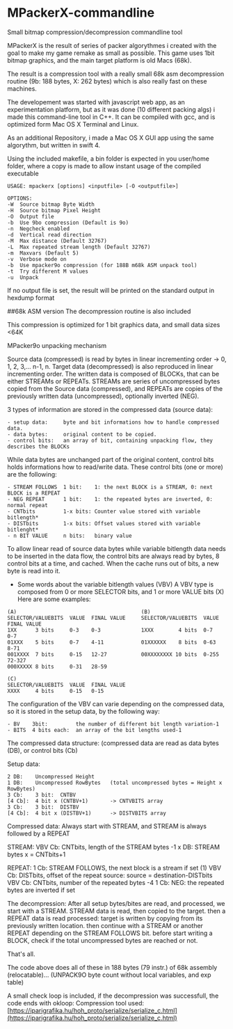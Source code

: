# MPackerX-commandline
Small bitmap compression/decompression commandline tool

MPackerX is the result of series of packer algorythmes i created with the goal to make my game remake as small as possible.
This game uses 1bit bitmap graphics, and the main target platform is old Macs (68k).

The result is a compression tool with a really small 68k asm decompression routine (9b: 188 bytes, X: 262 bytes) which is also really fast on these machines.

The developement was started with javascript web app, as an experimentation platform, but as it was done (10 different packing algs) i made this command-line tool in C++. It can be compiled with gcc, and is optimized form Mac OS X Terminal and Linux.

As an additional Repository, i made a Mac OS X GUI app using the same algorythm, but written in swift 4.

Using the included makefile, a bin folder is expected in you user/home folder, where a copy is made to allow instant usage of the compiled executable

```
USAGE: mpackerx [options] <inputfile> [-O <outputfile>]

OPTIONS:
-W	Source bitmap Byte Width
-H	Source bitmap Pixel Height
-O	Output file
-b	Use 9bo compression (Default is 9o)
-n	Negcheck enabled
-d	Vertical read direction
-M	Max distance (Default 32767)
-L	Max repeated stream length (Default 32767)
-m	Maxvars (Default 5)
-v	Verbose mode on
-b	Use mpacker9o compression (for 188B m68k ASM unpack tool)
-t	Try different M values
-u	Unpack
```

If no output file is set, the result will be printed on the standard output in hexdump format


##68k ASM version
The decompression routine is also included

This compression is optimized for 1 bit graphics data, and small data sizes <64K

MPacker9o unpacking mechanism

Source data (compressed) is read by bytes in linear incrementing order -> 0, 1, 2, 3,... n-1, n.
Target data (decompressed) is also reproduced in linear incrementing order. The written data is
composed of BLOCKs, that can be either STREAMs or REPEATs. STREAMs are series of uncompressed
bytes copied from the Source data (compressed), and REPEATs are copies of the previously written data (uncompressed),
optionally inverted (NEG).

3 types of information are stored in the compressed data (source data):
```
- setup data:     byte and bit informations how to handle compressed data.
- data bytes:     original content to be copied.
- control bits:   an array of bit, containing unpacking flow, they describes the BLOCKs
```
While data bytes are unchanged part of the original content, control bits holds informations
how to read/write data. These control bits (one or more) are the following:
```
- STREAM FOLLOWS  1 bit:    1: the next BLOCK is a STREAM, 0: next BLOCK is a REPEAT
- NEG REPEAT      1 bit:    1: the repeated bytes are inverted, 0: normal repeat
- CNTbits         1-x bits: Counter value stored with variable bitlength*
- DISTbits        1-x bits: Offset values stored with variable bitlenght*
- n BIT VALUE     n bits:   binary value
```
To allow linear read of source data bytes while variable bitlength data needs to be inserted
in the data flow, the control bits are always read by bytes, 8 control bits at a time, and cached. When
the cache runs out of bits, a new byte is read into it.

* Some words about the variable bitlength values (VBV)
A VBV type is composed from 0 or more SELECTOR bits, and 1 or more VALUE bits (X)
Here are some examples:
```
(A)                                        (B)
SELECTOR/VALUEBITS  VALUE  FINAL VALUE     SELECTOR/VALUEBITS  VALUE  FINAL VALUE
1XX      3 bits     0-3    0-3             1XXX        4 bits  0-7    0-7
01XXX    5 bits     0-7    4-11            01XXXXXX    8 bits  0-63   8-71
001XXXX  7 bits     0-15   12-27           00XXXXXXXX 10 bits  0-255  72-327
000XXXXX 8 bits     0-31   28-59

(C)
SELECTOR/VALUEBITS  VALUE  FINAL VALUE
XXXX     4 bits     0-15   0-15
```
The configuration of the VBV can varie depending on the compressed data, so it is stored in
the setup data, by the following way:
```
- BV    3bit:         the number of different bit length variation-1
- BITS  4 bits each:  an array of the bit lengths used-1 
```
The compressed data structure:
(compressed data are read as data bytes (DB), or control bits (Cb)

Setup data:
```
2 DB:    Uncompressed Height
1 DB:    Uncompressed RowBytes   (total uncompressed bytes = Height x RowBytes)
3 Cb:    3 bit:  CNTBV
[4 Cb]:  4 bit x (CNTBV+1)       -> CNTVBITS array
3 Cb:    3 bit:  DISTBV
[4 Cb]:  4 bit x (DISTBV+1)      -> DISTVBITS array
```
Compressed data:
Always start with STREAM, and STREAM is always followed by a REPEAT

STREAM:
VBV Cb:	CNTbits, length of the STREAM bytes -1
x DB:	STREAM bytes x = CNTbits+1

REPEAT:
1 Cb:	STREAM FOLLOWS, the next block is a stream if set (1)
VBV Cb:	DISTbits, offset of the repeat source: source = destination-DISTbits
VBV Cb: CNTbits, number of the repeated bytes -4
1 Cb:	NEG: the repeated bytes are inverted if set

The decompression:
After all setup bytes/bites are read, and processed, we start with a STREAM.
STREAM data is read, then copied to the target.
then a REPEAT data is read processed: target is written by copying from its previously
written location.
then continue with a STREAM or another REPEAT depending on the STREAM FOLLOWS bit.
before start writing a BLOCK, check if the total uncompressed bytes are reached or not.

That's all.

The code above does all of these in 188 bytes (79 instr.) of 68k assembly (relocatable)...
(UNPACK9O byte count without local variables, and exp table)

A small check loop is included, if the decompression was successfull, the code ends with okloop:
Compression tool used: [https://iparigrafika.hu/hoh_proto/serialize/serialize_c.html](https://iparigrafika.hu/hoh_proto/serialize/serialize_c.html)
